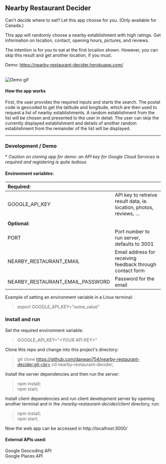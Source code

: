 ## Nearby Restaurant Decider

Can't decide where to eat? Let this app choose for you. (Only available for Canada.)<br>

This app will randomly choose a nearby establishment with high ratings. Get information on location, contact, opening hours, pictures, and reviews.

The intention is for you to eat at the first location shown. However, you can skip this result and get another location, if you must.

Demo: https://nearby-restaurant-decider.herokuapp.com/<br><br>

![Demo gif](../assets/demo.gif)

#### How the app works

First, the user provides the required inputs and starts the search. The postal code is geocoded to get the latitude and longitude, which are then used to request a list of nearby establishments. A random establishment from the list will be chosen and presented to the user in detail. The user can skip the currently displayed establishment and details of another random establishment from the remainder of the list will be displayed.

------------------
### Development / Demo
\* *Caution on cloning app for demo: an API key for Google Cloud Services is required and registering is quite tedious*

#### Environment variables:
|Required: | |
:---|---|
| GOOGLE_API_KEY | API key to retreive result data, ie. location, photos, reviews, ... |
| | |
|**Optional:** | |
| PORT | Port number to run server, defaults to 3001 |
| NEARBY_RESTAURANT_EMAIL | Email address for receiving feedback through contact form |
| NEARBY_RESTAURANT_EMAIL_PASSWORD | Password for the email |

Example of setting an environment variable in a Linux terminal:
> export GOOGLE_API_KEY="some_value"

### Install and run

Set the required environment variable:
> GOOGLE_API_KEY="\<YOUR API KEY\>"

Clone this repo and change into this project's directory:
> git clone https://github.com/danwan754/nearby-restaurant-decider.git;<br>
> cd nearby-restaurant-decider;

Install the server dependencies and then run the server:
> npm install;<br>
> npm start;

Install client dependencies and run client development server by opening another terminal and in the */nearby-restaurant-decider/client* directory,  run:
> npm install;<br>
> npm start;

Now the web app can be accessed in http://localhost:3000/


#### External APIs used:
Google Geocoding API<br>
Google Places API
